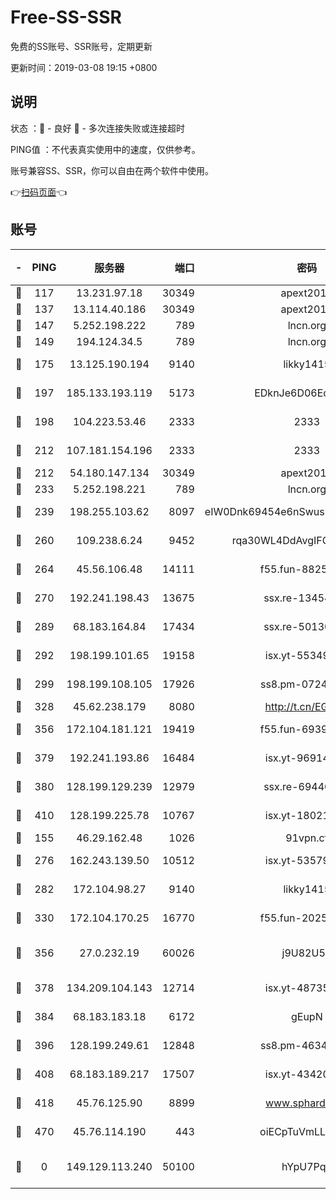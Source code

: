 # Free-SS-SSR

免费的SS账号、SSR账号，定期更新

更新时间：2019-03-08 19:15 +0800

## 说明

状态     ：🙂 - 良好 🙁 - 多次连接失败或连接超时

PING值   ：不代表真实使用中的速度，仅供参考。

账号兼容SS、SSR，你可以自由在两个软件中使用。

👉[扫码页面](https://liesauer.github.io/Free-SS-SSR/)👈

## 账号

|-|PING|服务器|端口|密码|加密方式|区域|
|:----:|:----:|:-----:|-----:|:----:|:----:|:----:|
|🙂|117|13.231.97.18|30349|apext2019|chacha20|JP|
|🙂|137|13.114.40.186|30349|apext2019|chacha20|JP|
|🙂|147|5.252.198.222|789|lncn.org|rc4|JP|
|🙂|149|194.124.34.5|789|lncn.org|rc4|JP|
|🙂|175|13.125.190.194|9140|likky1415|aes-256-cfb|KR|
|🙂|197|185.133.193.119|5173|EDknJe6D06EoWDaw|aes-256-cfb|US|
|🙂|198|104.223.53.46|2333|2333|aes-256-cfb|US|
|🙂|212|107.181.154.196|2333|2333|aes-256-cfb|US|
|🙂|212|54.180.147.134|30349|apext2019|chacha20|KR|
|🙂|233|5.252.198.221|789|lncn.org|rc4|JP|
|🙂|239|198.255.103.62|8097|eIW0Dnk69454e6nSwuspv9DmS201tQ0D|aes-256-cfb|US|
|🙂|260|109.238.6.24|9452|rqa30WL4DdAvgIFG6Fs3znzTa|aes-256-cfb|FR|
|🙂|264|45.56.106.48|14111|f55.fun-88250157|aes-256-cfb|US|
|🙂|270|192.241.198.43|13675|ssx.re-13454055|aes-256-cfb|US|
|🙂|289|68.183.164.84|17434|ssx.re-50130004|aes-256-cfb|US|
|🙂|292|198.199.101.65|19158|isx.yt-55349354|aes-256-cfb|US|
|🙂|299|198.199.108.105|17926|ss8.pm-07244383|aes-256-cfb|US|
|🙂|328|45.62.238.179|8080|http://t.cn/EGJIyrl|rc4-md5|CA|
|🙂|356|172.104.181.121|19419|f55.fun-69397785|aes-256-cfb|SG|
|🙂|379|192.241.193.86|16484|isx.yt-96914797|aes-256-cfb|US|
|🙂|380|128.199.129.239|12979|ssx.re-69440273|aes-256-cfb|SG|
|🙂|410|128.199.225.78|10767|isx.yt-18021882|aes-256-cfb|SG|
|🙂|155|46.29.162.48|1026|91vpn.cf|rc4-md5|RU|
|🙂|276|162.243.139.50|10512|isx.yt-53579269|aes-256-cfb|US|
|🙂|282|172.104.98.27|9140|likky1415|aes-256-cfb|JP|
|🙂|330|172.104.170.25|16770|f55.fun-20256813|aes-256-cfb|SG|
|🙂|356|27.0.232.19|60026|j9U82U53|xchacha20-ietf-poly1305|HK|
|🙂|378|134.209.104.143|12714|isx.yt-48735563|aes-256-cfb|SG|
|🙂|384|68.183.183.18|6172|gEupN|aes-256-cfb|SG|
|🙂|396|128.199.249.61|12848|ss8.pm-46346363|aes-256-cfb|SG|
|🙂|408|68.183.189.217|17507|isx.yt-43420762|aes-256-cfb|SG|
|🙂|418|45.76.125.90|8899|www.sphard.com|aes-256-cfb|AU|
|🙁|470|45.76.114.190|443|oiECpTuVmLLxk4Ts|aes-256-cfb|AU|
|🙁|0|149.129.113.240|50100|hYpU7PqP|chacha20-ietf-poly1305|CN|
